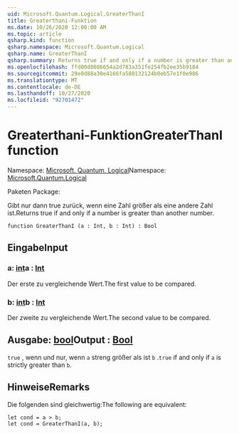 ```yaml
---
uid: Microsoft.Quantum.Logical.GreaterThanI
title: Greaterthani-Funktion
ms.date: 10/26/2020 12:00:00 AM
ms.topic: article
qsharp.kind: function
qsharp.namespace: Microsoft.Quantum.Logical
qsharp.name: GreaterThanI
qsharp.summary: Returns true if and only if a number is greater than another number.
ms.openlocfilehash: ffd00d8086654a2d783a351fe254fb2ee35b9184
ms.sourcegitcommit: 29e0d88a30e4166fa580132124b0eb57e1f0e986
ms.translationtype: MT
ms.contentlocale: de-DE
ms.lasthandoff: 10/27/2020
ms.locfileid: "92701472"
---
```

# <a name="greaterthani-function"></a><span data-ttu-id="6487b-102">Greaterthani-Funktion</span><span class="sxs-lookup"><span data-stu-id="6487b-102">GreaterThanI function</span></span>

<span data-ttu-id="6487b-103">Namespace: [Microsoft. Quantum. Logical](xref:Microsoft.Quantum.Logical)</span><span class="sxs-lookup"><span data-stu-id="6487b-103">Namespace: [Microsoft.Quantum.Logical](xref:Microsoft.Quantum.Logical)</span></span>

<span data-ttu-id="6487b-104">Paketen [](https://nuget.org/packages/)</span><span class="sxs-lookup"><span data-stu-id="6487b-104">Package: [](https://nuget.org/packages/)</span></span>


<span data-ttu-id="6487b-105">Gibt nur dann true zurück, wenn eine Zahl größer als eine andere Zahl ist.</span><span class="sxs-lookup"><span data-stu-id="6487b-105">Returns true if and only if a number is greater than another number.</span></span>

```qsharp
function GreaterThanI (a : Int, b : Int) : Bool
```


## <a name="input"></a><span data-ttu-id="6487b-106">Eingabe</span><span class="sxs-lookup"><span data-stu-id="6487b-106">Input</span></span>

### <a name="a--int"></a><span data-ttu-id="6487b-107">a: [int](xref:microsoft.quantum.lang-ref.int)</span><span class="sxs-lookup"><span data-stu-id="6487b-107">a : [Int](xref:microsoft.quantum.lang-ref.int)</span></span>

<span data-ttu-id="6487b-108">Der erste zu vergleichende Wert.</span><span class="sxs-lookup"><span data-stu-id="6487b-108">The first value to be compared.</span></span>


### <a name="b--int"></a><span data-ttu-id="6487b-109">b: [int](xref:microsoft.quantum.lang-ref.int)</span><span class="sxs-lookup"><span data-stu-id="6487b-109">b : [Int](xref:microsoft.quantum.lang-ref.int)</span></span>

<span data-ttu-id="6487b-110">Der zweite zu vergleichende Wert.</span><span class="sxs-lookup"><span data-stu-id="6487b-110">The second value to be compared.</span></span>



## <a name="output--bool"></a><span data-ttu-id="6487b-111">Ausgabe: [bool](xref:microsoft.quantum.lang-ref.bool)</span><span class="sxs-lookup"><span data-stu-id="6487b-111">Output : [Bool](xref:microsoft.quantum.lang-ref.bool)</span></span>

<span data-ttu-id="6487b-112">`true` , wenn und nur, wenn `a` streng größer als ist `b` .</span><span class="sxs-lookup"><span data-stu-id="6487b-112">`true` if and only if `a` is strictly greater than `b`.</span></span>

## <a name="remarks"></a><span data-ttu-id="6487b-113">Hinweise</span><span class="sxs-lookup"><span data-stu-id="6487b-113">Remarks</span></span>

<span data-ttu-id="6487b-114">Die folgenden sind gleichwertig:</span><span class="sxs-lookup"><span data-stu-id="6487b-114">The following are equivalent:</span></span>

```Q#
let cond = a > b;
let cond = GreaterThanI(a, b);
```